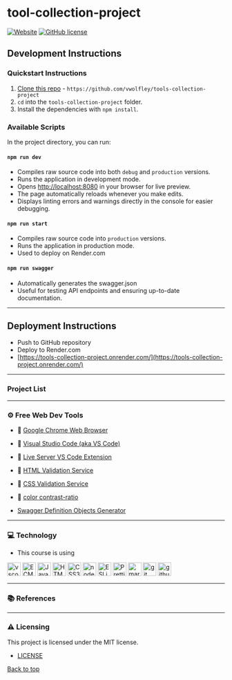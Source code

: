 # tool-collection-project

[![Website](https://img.shields.io/website-up-down-green-red/http/shields.io.svg?label=my-website)](https://tools-collection-project.onrender.com/)
[![GitHub license](https://img.shields.io/github/license/vwolfley/tools-collection-project?style=flat-square)](https://github.com/vwolfley/tools-collection-project/blob/main/LICENSE)


## Development Instructions

### Quickstart Instructions

1. [Clone this repo](https://github.com/vwolfley/tools-collection-project) - `https://github.com/vwolfley/tools-collection-project`
2. `cd` into the `tools-collection-project` folder.
3. Install the dependencies with `npm install`.

### Available Scripts

In the project directory, you can run:

#### `npm run dev`

- Compiles raw source code into both `debug` and `production` versions.
- Runs the application in development mode.
- Opens [http://localhost:8080](http://localhost:8080) in your browser for live preview.
- The page automatically reloads whenever you make edits.
- Displays linting errors and warnings directly in the console for easier debugging.

#### `npm run start`

- Compiles raw source code into `production` versions.
- Runs the application in production mode.
- Used to deploy on Render.com

#### `npm run swagger`

- Automatically generates the swagger.json
- Useful for testing API endpoints and ensuring up-to-date documentation.

---

## Deployment Instructions

- Push to GitHub repository
- Deploy to Render.com
- [https://tools-collection-project.onrender.com/](https://tools-collection-project.onrender.com/)

---

### Project List


---

### ⚙ Free Web Dev Tools

- 🔗 [Google Chrome Web Browser](https://google.com/chrome/)
- 🔗 [Visual Studio Code (aka VS Code)](https://code.visualstudio.com/)
- 🔗 [Live Server VS Code Extension](https://marketplace.visualstudio.com/items?itemName=ritwickdey.LiveServer)
- 🔗 [HTML Validation Service](https://validator.w3.org/)
- 🔗 [CSS Validation Service](https://jigsaw.w3.org/css-validator/)
- 🔗 [color contrast-ratio](https://www.siegemedia.com/contrast-ratio?ref=frontendchecklist)

- [Swagger Definition Objects Generator](https://roger13.github.io/SwagDefGen/)

---

### 💻 Technology

- This course is using

<a href="https://code.visualstudio.com/" title="vscode"><img src="https://github.com/get-icon/geticon/raw/master/icons/visual-studio-code.svg" alt="vscode" width="31px" height="31px"></a>
<a href="https://tc39.es/ecma262/" title="ECMAScript 6"><img src="https://github.com/get-icon/geticon/raw/master/icons/es6.svg" alt="ECMAScript 6" width="31px" height="31px"></a>
<a href="https://developer.mozilla.org/en-US/docs/Web/JavaScript" title="JavaScript"><img src="https://github.com/get-icon/geticon/raw/master/icons/javascript.svg" alt="JavaScript" width="31px" height="31px"></a>
<a href="https://www.w3.org/TR/html5/" title="HTML5"><img src="https://github.com/get-icon/geticon/raw/master/icons/html-5.svg" alt="HTML5" width="31px" height="31px"></a>
<a href="https://www.w3.org/TR/CSS/" title="CSS3"><img src="https://github.com/get-icon/geticon/raw/master/icons/css-3.svg" alt="CSS3" width="31px" height="31px"></a>
<a href="https://nodejs.org/en" title="nodejs"><img src="https://github.com/get-icon/geticon/raw/master/icons/nodejs-icon.svg" alt="nodejs" width="31px" height="31px"></a>
<a href="https://eslint.org/" title="ESLint"><img src="https://github.com/get-icon/geticon/raw/master/icons/eslint.svg" alt="ESLint" width="31px" height="31px"></a>
<a href="https://prettier.io/" title="Prettier"><img src="https://github.com/get-icon/geticon/raw/master/icons/prettier.svg" alt="Prettier" width="31px" height="31px"></a>
<a href="https://www.markdownguide.org/" title="markdown"><img src="https://github.com/get-icon/geticon/raw/master/icons/markdown.svg" alt="markdown" width="31px" height="31px"></a>
<a href="https://git-scm.com/" title="git"><img src="https://github.com/get-icon/geticon/raw/master/icons/git-icon.svg" alt="git" width="31px" height="31px"></a>
<a href="https://github.com/" title="github"><img src="https://github.com/get-icon/geticon/raw/master/icons/github-icon.svg" alt="github" width="31px" height="31px"></a>

---


### 📚 References

---

### :warning: Licensing

This project is licensed under the MIT license.

- [LICENSE](LICENSE)

[Back to top](#tool-collection-project)
